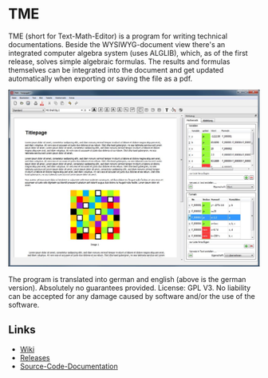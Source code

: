 # TME
TME (short for Text-Math-Editor) is a program for writing technical documentations.
Beside the WYSIWYG-document view there's an integrated computer algebra system (uses ALGLIB), which, as of the first release, solves simple algebraic formulas. The results and formulas themselves can be integrated into the document and get updated automatically when exporting or saving  the file as a pdf.

![alt tag](https://raw.githubusercontent.com/nfbyfm/TME/master/docs/screenshot.jpg)

The program is translated into german and english (above is the german version). Absolutely no guarantees provided. License: GPL V3. No liability can be accepted for any damage caused by software and/or the use of the software.

## Links

- [Wiki](https://github.com/nfbyfm/TME/wiki)
- [Releases](https://github.com/nfbyfm/TME/releases)
- [Source-Code-Documentation](https://nfbyfm.github.io/TME/)

